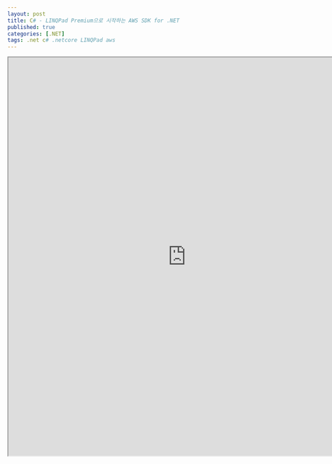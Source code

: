 ```yaml
---
layout: post
title: C# - LINQPad Premium으로 시작하는 AWS SDK for .NET
published: true
categories: [.NET]
tags: .net c# .netcore LINQPad aws
---  
```

<iframe width="800" height="900" src="https://docs.google.com/document/d/e/2PACX-1vS6AkQ5Prw0QrajHBGV24yQLlemglus2O2EAz0eSe3GmtHwtLO5sKY0PEOuw8GyOl6G-4q4fBxhGe-o/pub?embedded=true"></iframe>    
   